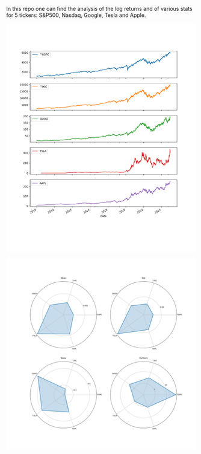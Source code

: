 In this repo one can find the analysis of the log returns and of various stats for 5 tickers: S&P500, Nasdaq, Google, Tesla and Apple.

![](images/close.png)

![](images/statistics.png)